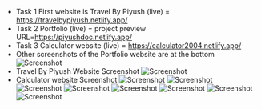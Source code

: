 - Task 1 First website is Travel By Piyush (live) = https://travelbypiyush.netlify.app/
- Task 2 Portfolio (live) = project preview URL=https://piyushdoc.netlify.app/
- Task 3 Calculator website (live) = https://calculator2004.netlify.app/ 
- Other screenshots of the Portfolio website are at the bottom
![Screenshot](portfolio-main/Screenshot/screen1.png)
- Travel By Piyush Website Screenshot 
![Screenshot](travel-loading-main-responive-page/project-screen-short.jpeg)
- Calculator website Screenshot
![Screenshot](Calculator-project/images/Screenshot3.jpeg)
![Screenshot](portfolio-main/Screenshot/screen1.png)
![Screenshot](portfolio-main/Screenshot/screen2.png)
![Screenshot](portfolio-main/Screenshot/screen3.png)
![Screenshot](portfolio-main/Screenshot/screen4.png)
![Screenshot](portfolio-main/Screenshot/screen5.png)
![Screenshot](portfolio-main/Screenshot/screen6.png)
![Screenshot](portfolio-main/Screenshot/screen7.png)
